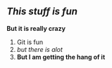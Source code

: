 ## *This stuff is fun*
__But it is really crazy__
1. Git is fun
2. *but there is alot*
3. __But I am getting the hang of it__
